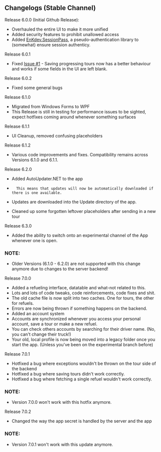 ## Changelogs (Stable Channel)

Release 6.0.0 (Initial Github Release):

-	Overhauled the entire UI to make it more unified
-	Added security features to prohibit unallowed access
-	Added [EnKdev.SessionPass](https://github.com/EnKdev/EnKdev.SessionPass), a pseudo-authentication library to (somewhat) ensure session authenticy.


Release 6.0.1

-	Fixed [Issue #1](https://github.com/EnKdev/TourLogger/issues/1) - Saving progressing tours now has a better behaviour and works if some fields in the UI are left blank.

Release 6.0.2

-	Fixed some general bugs

Release 6.1.0

-	Migrated from Windows Forms to WPF
-	This Release is still in testing for performance issues to be sighted, expect hotfixes coming around whenever something surfaces

Release 6.1.1

-	UI Cleanup, removed confusing placeholders

Release 6.1.2
-	Various code improvements and fixes. Compatibility remains across Versions 6.1.0 and 6.1.1.

Release 6.2.0
-	Added AutoUpdater.NET to the app
-		This means that updates will now be automatically downloaded if there is one available.
-	Updates are downloaded into the Update directory of the app.

-	Cleaned up some forgotten leftover placeholders after sending in a new tour

Release 6.3.0
-	Added the ability to switch onto an experimental channel of the App whenever one is open.
### NOTE:
-	Older Versions (6.1.0 - 6.2.0) are not supported with this change anymore due to changes to the server backend!

Release 7.0.0
-	Added a refueling interface, datatable and what-not related to this.
-	Lots and lots of code tweaks, code reinforcements, code fixes and shit.
-	The old cache file is now split into two caches. One for tours, the other for refuels.
-	Errors are now being thrown if something happens on the backend.
-	Added an account system
-	Accounts are synchronized whenever you access your personal account, save a tour or make a new refuel.
-	You can check others accounts by searching for their driver name. (No, you can't change their truck!)
-	Your old, local profile is now being moved into a legacy folder once you start the app. (Unless you've been on the experimental branch before)

Release 7.0.1
-	Hotfixed a bug where exceptions wouldn't be thrown on the tour side of the backend
-	Hotfixed a bug where saving tours didn't work correctly.
-	Hotfixed a bug where fetching a single refuel wouldn't work correctly.
### NOTE:
-	Version 7.0.0 won't work with this hotfix anymore.

Release 7.0.2
-	Changed the way the app secret is handled by the server and the app
### NOTE:
-	Version 7.0.1 won't work with this update anymore.
